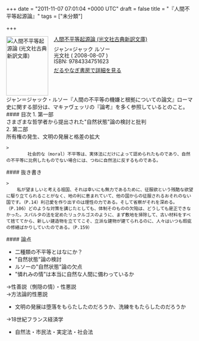 
+++
date = "2011-11-07 07:01:04 +0000 UTC"
draft = false
title = "『人間不平等起源論』"
tags = ["未分類"]

+++
<div class="mm-middle" style="margin-bottom:0px;"><div class="mm-image" style="float:left;"><a href="http://www.amazon.co.jp/exec/obidos/ASIN/4334751628/bestylesnet-22/ref=nosim" target="_blank"><img src="http://ecx.images-amazon.com/images/I/41kBX9fk96L._SL160_.jpg" alt="人間不平等起源論 (光文社古典新訳文庫)" title="人間不平等起源論 (光文社古典新訳文庫)" width="113" height="160" border="0"/></a></div><div class="mm-content" style="float:left;margin-left:15px;line-height:120%"><div class="mm-title" style="line-height:120%"><a href="http://www.amazon.co.jp/exec/obidos/ASIN/4334751628/bestylesnet-22/ref=nosim" target="_blank">人間不平等起源論 (光文社古典新訳文庫)</a></div><div class="mm-detail" style="margin-top:10px;">ジャン=ジャック ルソー<br/>光文社 ( 2008-08-07 )<br/>ISBN: 9784334751623<br/><div style="margin:7px 0px"><a href="http://mediamarker.net/u/daruyanagi/?asin=4334751628" target="_blank">だるやなぎ書房で詳細を見る</a></div></div></div><div style="clear:left"></div></div>ジャン＝ジャック・ルソー『人間の不平等の機嫌と根拠についての論文』ローマ史に関する部分は、マキァヴェッリの『論考』を多く参照しているとのこと。

<div class="section">
    #### 目次
    1.  第一部  <br/>
    さまざまな哲学者から提出された"自然状態"論の検討と批判<br/>
2.  第二部  <br/>
    所有権の発生、文明の発展と格差の拡大

    >
            社会的な（moral）不平等は、実体法にだけによって認められたものであり、自然の不平等に比例したものでない場合には、つねに自然法に反するものである。

    

</div>
<div class="section">
    #### 抜き書き
    
    >
        私が望ましいと考える祖国、それは幸いにも無力であるために、征服欲という残酷な欲望に駆り立てられることがなく、地の利に恵まれていて、他の国からの征服されるおそれのない国です。（P.14）利己愛を作り出すのは理性の力である。そして省察がそれを深める。（P.106）どのような対策を講じたとしても、体制そのものの欠陥は、どうしても是正できなかった。スパルタの法を定めたリュクルゴスのように、まず敷地を掃除して、古い材料をすべて捨ててから、新しい建造物を立ててこそ、立派な建物が建てられるのに、人々はいつも瑕疵の修繕ばかりしていたのである。（P.159）

    

</div>
<div class="section">
    #### 論点
    
<ul>
<li>二種類の不平等とはなにか？</li>
<li>"自然状態"論の検討</li>
<li>ルソーの"自然状態"論の欠点</li>
<li>"憐れみの情"は本当に自然な人間に備わっているか  </li>
</ul>→性善説（惻隠の情）・性悪説  <br/>
→方法論的性悪説

<ul>
<li>文明の発展は堕落をもらたしたのだろうか、洗練をもたらしたのだろうか  </li>
</ul>→18世紀フランス経済学

<ul>
<li>自然法・市民法・実定法・社会法</li>
</ul>
</div>

